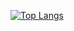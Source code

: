 [![Top Langs](https://github-readme-stats-6aym6sp3n-morris-hintons-projects.vercel.app/api/top-langs/?username=mhint&layout=compact&theme=github_dark&hide_border=true&count_private=true&hide=html,css,scss)](https://github.com/anuraghazra/github-readme-stats)
